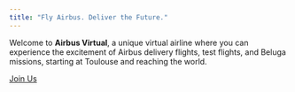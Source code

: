 ```yaml
---
title: "Fly Airbus. Deliver the Future."
---
```


Welcome to **Airbus Virtual**, a unique virtual airline where you can experience the excitement of Airbus delivery flights, test flights, and Beluga missions, starting at Toulouse and reaching the world.

[Join Us](join)
